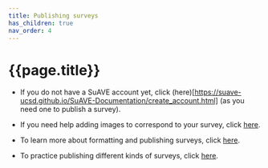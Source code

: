 ```yaml
---
title: Publishing surveys
has_children: true
nav_order: 4
---
```


# {{page.title}}

- If you do not have a SuAVE account yet, click (here)[https://suave-ucsd.github.io/SuAVE-Documentation/create_account.html] (as you need one to publish a survey).

- If you need help adding images to correspond to your survey, click [here](https://suave-ucsd.github.io/SuAVE-Documentation/create_image_titles.html).

- To learn more about formatting and publishing surveys, click [here](https://suave-ucsd.github.io/SuAVE-Documentation/create_configure_data.html).

- To practice publishing different kinds of surveys, click [here](https://suave-ucsd.github.io/SuAVE-Documentation/practice_survey_pub.html).
